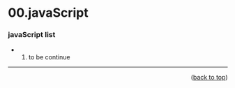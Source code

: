 <a name="topage"></a>

# 00.javaScript

### javaScript list

   * 1. to be continue

-----

<p align="right">(<a href="#topage">back to top</a>)</p>
<br/>
<br/>
